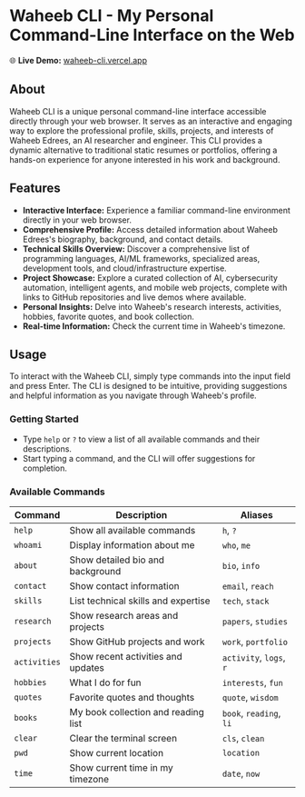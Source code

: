 # Waheeb CLI - My Personal Command-Line Interface on the Web

🌐 **Live Demo:** [waheeb-cli.vercel.app](https://waheeb-cli.vercel.app/)

## About

Waheeb CLI is a unique personal command-line interface accessible directly through your web browser. It serves as an interactive and engaging way to explore the professional profile, skills, projects, and interests of Waheeb Edrees, an AI researcher and engineer. This CLI provides a dynamic alternative to traditional static resumes or portfolios, offering a hands-on experience for anyone interested in his work and background.

## Features

- **Interactive Interface:** Experience a familiar command-line environment directly in your web browser.
- **Comprehensive Profile:** Access detailed information about Waheeb Edrees's biography, background, and contact details.
- **Technical Skills Overview:** Discover a comprehensive list of programming languages, AI/ML frameworks, specialized areas, development tools, and cloud/infrastructure expertise.
- **Project Showcase:** Explore a curated collection of AI, cybersecurity automation, intelligent agents, and mobile web projects, complete with links to GitHub repositories and live demos where available.
- **Personal Insights:** Delve into Waheeb's research interests, activities, hobbies, favorite quotes, and book collection.
- **Real-time Information:** Check the current time in Waheeb's timezone.

## Usage

To interact with the Waheeb CLI, simply type commands into the input field and press Enter. The CLI is designed to be intuitive, providing suggestions and helpful information as you navigate through Waheeb's profile.

### Getting Started

- Type `help` or `?` to view a list of all available commands and their descriptions.
- Start typing a command, and the CLI will offer suggestions for completion.

### Available Commands

| Command    | Description                                   | Aliases          |
|------------|-----------------------------------------------|------------------|
| `help`     | Show all available commands                   | `h`, `?`         |
| `whoami`   | Display information about me                  | `who`, `me`      |
| `about`    | Show detailed bio and background              | `bio`, `info`    |
| `contact`  | Show contact information                      | `email`, `reach` |
| `skills`   | List technical skills and expertise           | `tech`, `stack`  |
| `research` | Show research areas and projects              | `papers`, `studies`|
| `projects` | Show GitHub projects and work                 | `work`, `portfolio`|
| `activities`| Show recent activities and updates            | `activity`, `logs`, `r`|
| `hobbies`  | What I do for fun                             | `interests`, `fun`|
| `quotes`   | Favorite quotes and thoughts                  | `quote`, `wisdom`|
| `books`    | My book collection and reading list           | `book`, `reading`, `li`|
| `clear`    | Clear the terminal screen                     | `cls`, `clean`   |
| `pwd`      | Show current location                         | `location`       |
| `time`     | Show current time in my timezone              | `date`, `now`    |
